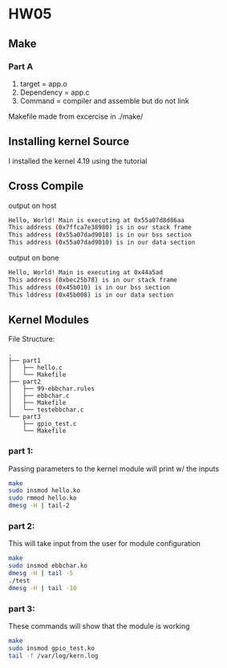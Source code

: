 # HW05

## Make  
### Part A  
1. target = app.o  
2. Dependency = app.c  
3. Command = compiler and assemble but do not link  

Makefile made from excercise in ./make/  

## Installing kernel Source  
I installed the kernel 4.19 using the tutorial

## Cross Compile

output on host  
```bash
Hello, World! Main is executing at 0x55a07d8d86aa  
This address (0x7ffca7e38980) is in our stack frame  
This address (0x55a07dad9018) is in our bss section  
This address (0x55a07dad9010) is in our data section  
```

output on bone  
```bash
Hello, World! Main is executing at 0x44a5ad  
This address (0xbec25b78) is in our stack frame  
This address (0x45b010) is in our bss section  
This lddress (0x45b008) is in our data section  
```

## Kernel Modules  
File Structure:
```
.
├── part1
│   ├── hello.c
│   └── Makefile
├── part2
│   ├── 99-ebbchar.rules
│   ├── ebbchar.c
│   ├── Makefile
│   └── testebbchar.c
└── part3
    ├── gpio_test.c
    └── Makefile
```

### part 1:  
Passing parameters to the kernel module will print w/ the inputs  
```bash
make  
sudo insmod hello.ko  
sudo rmmod hello.ko  
dmesg -H | tail-2  
```

### part 2:  
This will take input from the user for module configuration  

```bash
make
sudo insmod ebbchar.ko
dmesg -H | tail -5
./test
dmesg -H | tail -10
```

### part 3:  
These commands will show that the module is working  
```bash
make
sudo insmod gpio_test.ko
tail -f /var/log/kern.log
```
